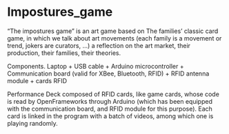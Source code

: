 Impostures_game
===============

“The impostures game” is an art game based on The families’ classic card game, in which we talk about art movements (each family is a movement or trend, jokers are curators, ...) a reflection on the art market, their production, their families, their theories.

Components.
Laptop + USB cable + Arduino microcontroller + Communication board (valid for
XBee, Bluetooth, RFID) + RFID antenna module + cards RFID 

Performance
Deck composed of RFID cards, like game cards, whose code is read by OpenFrameworks through Arduino (which has been equipped with the communication board, and RFID module for this purpose). Each card is linked in the program with a batch of videos, among which one is playing randomly.

